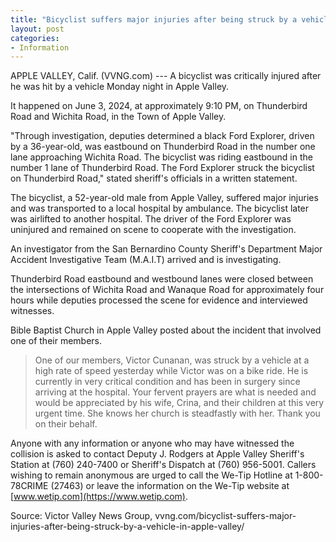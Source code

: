 ```yaml
---
title: "Bicyclist suffers major injuries after being struck by a vehicle in Apple Valley"
layout: post
categories:
- Information
---
```


APPLE VALLEY, Calif. (VVNG.com) --- A bicyclist was critically injured after he was hit by a vehicle Monday night in Apple Valley.

It happened on June 3, 2024, at approximately 9:10 PM, on Thunderbird Road and Wichita Road, in the Town of Apple Valley. 
 
"Through investigation, deputies determined a black Ford Explorer, driven by a 36-year-old, was eastbound on Thunderbird Road in the number one lane approaching Wichita Road. The bicyclist was riding eastbound in the number 1 lane of Thunderbird Road. The Ford Explorer struck the bicyclist on Thunderbird Road," stated sheriff's officials in a written statement.
 
The bicyclist, a 52-year-old male from Apple Valley, suffered major injuries and was transported to a local hospital by ambulance. The bicyclist later was airlifted to another hospital. The driver of the Ford Explorer was uninjured and remained on scene to cooperate with the investigation.  

An investigator from the San Bernardino County Sheriff's Department Major Accident Investigative Team (M.A.I.T) arrived and is investigating.

Thunderbird Road eastbound and westbound lanes were closed between the intersections of Wichita Road and Wanaque Road for approximately four hours while deputies processed the scene for evidence and interviewed witnesses.

Bible Baptist Church in Apple Valley posted about the incident that involved one of their members.

> One of our members, Victor Cunanan, was struck by a vehicle at a high rate of speed yesterday while Victor was on a bike ride. He is currently in very critical condition and has been in surgery since arriving at the hospital. Your fervent prayers are what is needed and would be appreciated by his wife, Crina, and their children at this very urgent time. She knows her church is steadfastly with her. Thank you on their behalf.

Anyone with any information or anyone who may have witnessed the collision is asked to contact Deputy J. Rodgers at Apple Valley Sheriff's Station at (760) 240-7400 or Sheriff's Dispatch at (760) 956-5001. Callers wishing to remain anonymous are urged to call the We-Tip Hotline at 1-800-78CRIME (27463) or leave the information on the We-Tip website at [www.wetip.com](https://www.wetip.com). 

Source: Victor Valley News Group, vvng.com/bicyclist-suffers-major-injuries-after-being-struck-by-a-vehicle-in-apple-valley/
